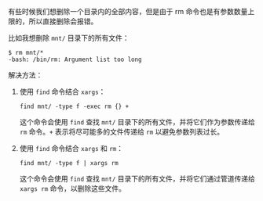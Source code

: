有些时候我们想删除一个目录内的全部内容，但是由于 rm 命令也是有参数数量上限的，所以直接删除会报错。

比如我想删除 `mnt/` 目录下的所有文件：

```shell
$ rm mnt/*
-bash: /bin/rm: Argument list too long
```

解决方法：

1. 使用 `find` 命令结合 `xargs`：

   ```
   find mnt/ -type f -exec rm {} +
   ```

   这个命令会使用 `find` 查找 `mnt/` 目录下的所有文件，并将它们作为参数传递给 `rm` 命令。`+` 表示将尽可能多的文件传递给 `rm` 以避免参数列表过长。

2. 使用 `find` 命令结合 `xargs` 和 `rm`：

   ```
   find mnt/ -type f | xargs rm
   ```

   这个命令会使用 `find` 查找 `mnt/` 目录下的所有文件，并将它们通过管道传递给 `xargs rm` 命令，以删除这些文件。


